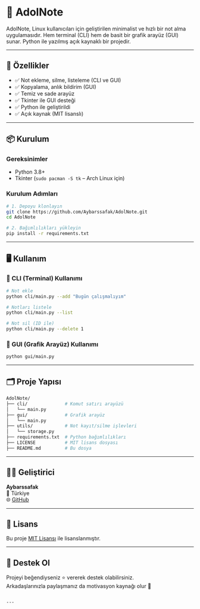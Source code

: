 # 📓 AdolNote

AdolNote, Linux kullanıcıları için geliştirilen minimalist ve hızlı bir not alma uygulamasıdır. 
Hem terminal (CLI) hem de basit bir grafik arayüz (GUI) sunar. 
Python ile yazılmış açık kaynaklı bir projedir.

---

## 🚀 Özellikler

- ✅ Not ekleme, silme, listeleme (CLI ve GUI)
- ✅ Kopyalama, anlık bildirim (GUI)
- ✅ Temiz ve sade arayüz
- ✅ Tkinter ile GUI desteği
- ✅ Python ile geliştirildi
- ✅ Açık kaynak (MIT lisanslı)

---

## 📦 Kurulum

### Gereksinimler

- Python 3.8+
- Tkinter (`sudo pacman -S tk` – Arch Linux için)

### Kurulum Adımları

```bash
# 1. Depoyu klonlayın
git clone https://github.com/Aybarssafak/AdolNote.git
cd AdolNote

# 2. Bağımlılıkları yükleyin
pip install -r requirements.txt
```

---

## 🖥️ Kullanım

### 🔸 CLI (Terminal) Kullanımı

```bash
# Not ekle
python cli/main.py --add "Bugün çalışmalıyım"

# Notları listele
python cli/main.py --list

# Not sil (ID ile)
python cli/main.py --delete 1
```

### 🔹 GUI (Grafik Arayüz) Kullanımı

```bash
python gui/main.py
```

---

## 🗂️ Proje Yapısı

```bash
AdolNote/
├── cli/              # Komut satırı arayüzü
│   └── main.py
├── gui/              # Grafik arayüz
│   └── main.py
├── utils/            # Not kayıt/silme işlevleri
│   └── storage.py
├── requirements.txt  # Python bağımlılıkları
├── LICENSE           # MIT lisans dosyası
├── README.md         # Bu dosya
```

---

## 🧑‍💻 Geliştirici

**Aybarssafak**  
📍 Türkiye  
🌐 [GitHub](https://github.com/Aybarssafak)

---

## 📄 Lisans

Bu proje [MIT Lisansı](LICENSE) ile lisanslanmıştır.

---

## 🌟 Destek Ol

Projeyi beğendiyseniz ⭐ vererek destek olabilirsiniz.  
Arkadaşlarınızla paylaşmanız da motivasyon kaynağı olur 🙌
```

---
